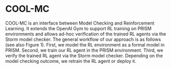 # COOL-MC
COOL-MC is an interface between Model Checking and Reinforcement Learning.
It extends the OpenAI Gym to support RL training on PRISM environments
and allows ad-hoc verification of the trained RL agents via the Storm model
checker. The general workflow of our approach is as follows (see also Figure 1).
First, we model the RL environment as a formal model in PRISM. Second, we
train our RL agent in the PRISM environment. Third, we verify the trained RL
agent via the Storm model checker. Depending on the model checking outcome,
we retrain the RL agent or deploy it.
